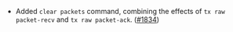 *   Added `clear packets` command, combining the effects of
    `tx raw packet-recv` and `tx raw packet-ack`.
    ([#1834](https://github.com/informalsystems/ibc-rs/pull/1834))

